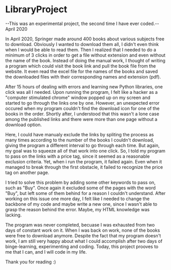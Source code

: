 # LibraryProject
--This was an experimental project, the second time I have ever coded.-- April 2020

In April 2020, Springer made around 400 books about various subjects free to download. Obviously I wanted to download them all, I didn't even think when I would be able to read them. Then I realized that I needed to do a minimum of 3 clicks in order to get a file without extension and even without the name of the book. Instead of doing the manual work, I thought of writing a program which could visit the book link and pull the book file from the website. It even read the excel file for the names of the books and saved the downloaded files with their corresponding names and extension (pdf).

After 15 hours of dealing with errors and learning new Python libraries, one click was all I needed. Upon running the program, I felt like a hacker as a "computer stimulated chrome" window popped up on my screen and started to go through the links one by one. However, an unexpected error occured when my program couldn't find the download icon for one of the books in the order. Shortly after, I understood that this wasn't a lone case among the published links and there were more than one page without a download option.

Here, I could have manualy exclude the links by spliting the process as many times according to the number of the books I couldn't download, giving the program a different interval to go through each time. But again, my goal was to squeeze all of that work into one click. So, I told my program to pass on the links with a price tag, since it seemed as a reasonable exclusion criteria. Yet, when i run the program, it failed again. Even when it managed to break through the first obstacle, it failed to recognize the price tag on another page.

I tried to solve this problem by adding some other keywords to pass on, such as "Buy". Once again it excluded some of the pages with the word "Buy", but left some of them behind for a reason I couldn't understand. After working on this issue one more day, I felt like I needed to change the backbone of my code and maybe write a new one, since I wasn't able to grasp the reason behind the error. Maybe, my HTML knowledge was lacking.

The program was never completed, becuase I was exhausted from two days of constant work on it. When I was back on work, none of the books were free to download anymore. Despite the fact that my program doesn't work, I am still very happy about what I could accomplish after two days of binge-learning, experimenting and coding. Today, this project prooves to me that I can, and I will code in my life.

Thank you for reading :)

